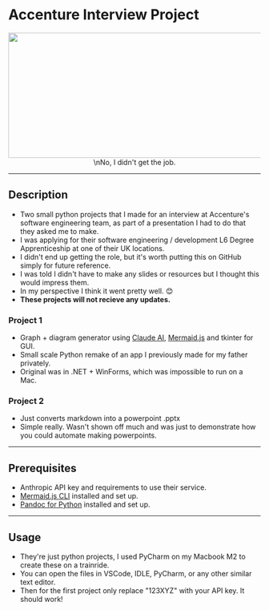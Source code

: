 # Accenture Interview Project
<p align="center">
  <img width="1000" height="250" src="https://github.com/user-attachments/assets/88cbece1-2a50-4a74-a3e4-cae2da32253d">
  \nNo, I didn't get the job.
</p>



---
## Description
- Two small python projects that I made for an interview at Accenture's software engineering team, as part of a presentation I had to do that they asked me to make.
- I was applying for their software engineering / development L6 Degree Apprenticeship at one of their UK locations.
- I didn't end up getting the role, but it's worth putting this on GitHub simply for future reference.
- I was told I didn't have to make any slides or resources but I thought this would impress them.
- In my perspective I think it went pretty well. 😊
- **These projects will not recieve any updates.**

### Project 1
- Graph + diagram generator using [Claude AI](https://claude.ai/), [Mermaid.js](https://github.com/mermaid-js/mermaid) and tkinter for GUI.
- Small scale Python remake of an app I previously made for my father privately.
- Original was in .NET + WinForms, which was impossible to run on a Mac.

### Project 2
- Just converts markdown into a powerpoint .pptx
- Simple really. Wasn't shown off much and was just to demonstrate how you could automate making powerpoints.

---
## Prerequisites
- Anthropic API key and requirements to use their service.
- [Mermaid.js CLI](https://github.com/mermaid-js/mermaid-cli) installed and set up.
- [Pandoc for Python](https://github.com/boisgera/pandoc) installed and set up.

---
## Usage
- They're just python projects, I used PyCharm on my Macbook M2 to create these on a trainride.
- You can open the files in VSCode, IDLE, PyCharm, or any other similar text editor.
- Then for the first project only replace "123XYZ" with your API key. It should work!
